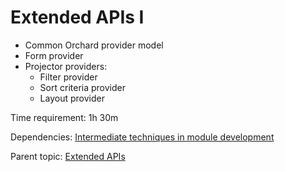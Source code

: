 # Extended APIs I

- Common Orchard provider model
- Form provider
- Projector providers:
  - Filter provider
  - Sort criteria provider
  - Layout provider

Time requirement: 1h 30m

Dependencies: [Intermediate techniques in module development](../ModuleDevelopmentAndApis/IntermediateTechniquesInModuleDevelopment.md)

Parent topic: [Extended APIs](./Index.md)
